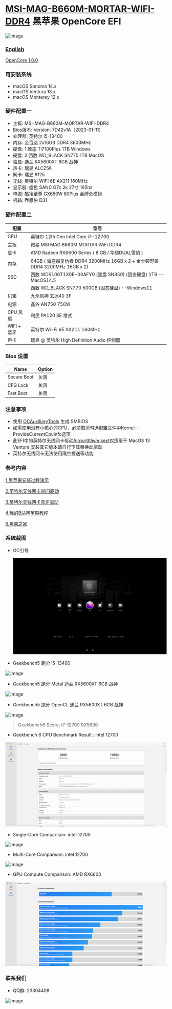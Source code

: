 # [MSI-MAG-B660M-MORTAR-WIFI-DDR4](https://www.msi.com/Motherboard/MAG-B660M-MORTAR-WIFI-DDR4)  黑苹果 OpenCore EFI

![image](ScreenShot/Motherboard.png)

### [English](README.EN.md)

[OpenCore 1.0.0](https://github.com/acidanthera/OpenCorePkg)

### 可安装系统

- macOS Sonoma   14.x
- macOS Ventura    13.x
- macOS Monterey 12.x

### 硬件配置一

- 主板: MSI-MAG-B660M-MORTAR-WIFI-DDR4
- Bios版本: Version: 7D42v1A（2023-01-11）
- 处理器: 英特尔 i5-13400
- 内存: 金百达 2x16GB DDR4 3600MHz
- 硬盘: 1.致态 Ti7100Plus 1TB Windows
- 硬盘: 2.西数 WD_BLACK SN770 1TB MacOS
- 独显: 迪兰 RX5600XT 6GB 战神
- 声卡: 瑞昱 ALC256
- 网卡: 瑞昱 8125
- 无线: 英特尔 WIFI 6E AX211 160MHz
- 显示器: 盛色 SANC G7c 2k 27寸 165hz
- 电源: 酷冷至尊 GX650W 80Plus 金牌全模组
- 机箱: 乔思伯 D31

### 硬件配置二

| 配置        | 型号                                                         |
| ----------- | ------------------------------------------------------------ |
| CPU         | 英特尔 12th Gen Intel Core i7-12700                          |
| 主板        | 微星 MSI MAG B660M MORTAR WiFi DDR4                          |
| 显卡        | AMD Radeon RX6600 Series ( 8 GB / 华硕DUAL雪豹 )             |
| 内存        | 64GB ( 海盗船复仇者 DDR4 3200MHz 16GB x 2  + 金士顿野兽 DDR4 3200MHz 16GB x 2) |
| SSD         | 西数 WDS100T1X0E-00AFY0 (黑盘 SN850) (固态硬盘) 1TB --MacOS14.5 |
|             | 西数 WD_BLACK SN770 500GB (固态硬盘) --Windows11             |
| 机箱        | 九州风神 玄冰40 3F                                           |
| 电源        | 鑫谷 AN750 750W                                              |
| CPU 风扇    | 利民 PA120 SE 塔式                                           |
| WiFi + 蓝牙 | 英特尔 Wi-Fi 6E AX211 160MHz                                 |
| 声卡        | 瑞昱  @ 英特尔 High Definition Audio 控制器                  |

### Bios 设置

| Name        | Option |
|-------------|--------|
| Secure Boot | 关闭     |
| CFG Lock    | 关闭     |
| Fast Boot   | 关闭     |

### 注意事项

- 使用 [OCAuxiliaryTools](https://github.com/ic005k/OCAuxiliaryTools) 生成 SMBIOS
- 如需使用没有小核心的CPU，必须取消勾选配置文件中Kernel--ProvideCurrentCpuinfo选项
- 此EFI中的英特尔无线网卡驱动[AirportItlwm.kext](https://github.com/OpenIntelWireless/itlwm/releases)仅适用于 MacOS 13 Ventura,安装其它版本请自行下载替换此驱动
- 英特尔无线网卡无法使用隔空投送等功能

### 参考内容

[1.黑苹果安装过程演示](https://hackintosh.club/d/10000060)

[2.英特尔无线网卡WiFi驱动](https://hackintosh.club/d/10000015)

[3.英特尔无线网卡蓝牙驱动](https://hackintosh.club/d/10000017)

[4.我的B站黑苹果教程](https://space.bilibili.com/244390800/video)

[6.黑果之家](https://hackintosh.club)

### 系统截图

- OC引导

  ![](ScreenShot/12700-rx6600/open-core-main.png)

- Geekbench5 跑分 i5-13400

![image](ScreenShot/Geekbench5.png)

- Geekbench5 跑分 Metal 迪兰 RX5600XT 6GB 战神

![image](ScreenShot/metal.png)

- Geekbench5 跑分 OpenCL 迪兰 RX5600XT 6GB 战神

![image](ScreenShot/opencl.png)



> Geekbench6 Score: i7-12700 RX5600

* Geekbench 6 CPU Benchmark Result :  intel 12700

![image](ScreenShot/12700-rx6600/geekbench6-results.png)

* Single-Core Comparison: intel 12700

![image](ScreenShot/12700-rx6600/geekbench6-core-singgle.png)

* Multi-Core Comparison: intel 12700

![image](ScreenShot/12700-rx6600/geekbench6-core-multi.png)

* GPU Compute Comparison: AMD RX6600

![image](ScreenShot/12700-rx6600/geekbench6-gpu.png)




### 联系我们

- QQ群: 23304408

![image](ScreenShot/QRCode.png)